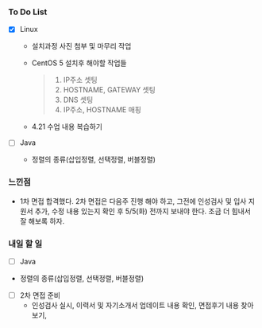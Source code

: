 ### To Do List

- [x] Linux 

  - 설치과정 사진 첨부 및 마무리 작업

  - CentOS 5 설치후 해야할 작업들

    > 1. IP주소 셋팅
    > 2. HOSTNAME, GATEWAY 셋팅
    > 3. DNS 셋팅
    > 4. IP주소, HOSTNAME 매핑

  - 4.21 수업 내용 복습하기

- [ ] Java

  - 정렬의 종류(삽입정렬, 선택정렬, 버블정렬)





### 느낀점

- 1차 면접 합격했다. 2차 면접은 다음주 진행 해야 하고, 그전에 인성검사 및 입사 지원서 추가, 수정 내용 있는지 확인 후 5/5(화) 전까지 보내야 한다. 조금 더 힘내서 잘 해보록 하자.



### 내일 할 일

- [ ] Java
- 정렬의 종류(삽입정렬, 선택정렬, 버블정렬)
- [ ] 2차 면접 준비
  - 인성검사 실시, 이력서 및 자기소개서 업데이트 내용 확인, 면접후기 내용 찾아보기, 
